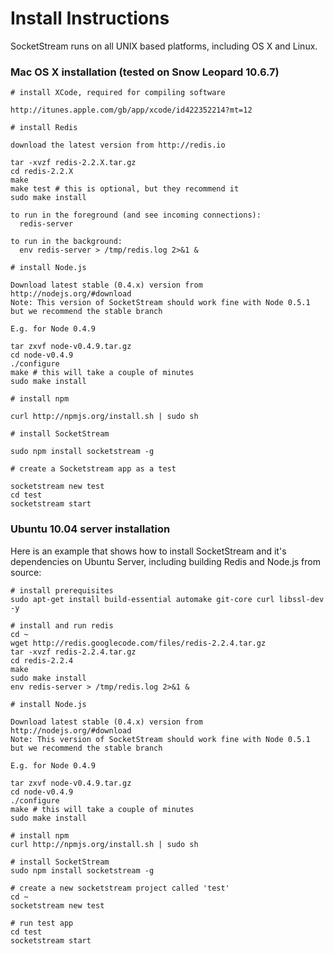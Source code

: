 Install Instructions
====================

SocketStream runs on all UNIX based platforms, including OS X and Linux.

### Mac OS X installation (tested on Snow Leopard 10.6.7)

    # install XCode, required for compiling software
    
    http://itunes.apple.com/gb/app/xcode/id422352214?mt=12
    
    # install Redis
    
    download the latest version from http://redis.io
    
    tar -xvzf redis-2.2.X.tar.gz
    cd redis-2.2.X
    make
    make test # this is optional, but they recommend it
    sudo make install
    
    to run in the foreground (and see incoming connections):
      redis-server
  
    to run in the background:
      env redis-server > /tmp/redis.log 2>&1 &
    
    # install Node.js
    
    Download latest stable (0.4.x) version from http://nodejs.org/#download
    Note: This version of SocketStream should work fine with Node 0.5.1 but we recommend the stable branch

    E.g. for Node 0.4.9

    tar zxvf node-v0.4.9.tar.gz
    cd node-v0.4.9
    ./configure
    make # this will take a couple of minutes
    sudo make install
    
    # install npm
    
    curl http://npmjs.org/install.sh | sudo sh
  
    # install SocketStream
    
    sudo npm install socketstream -g
    
    # create a Socketstream app as a test
    
    socketstream new test
    cd test
    socketstream start
    

### Ubuntu 10.04 server installation

Here is an example that shows how to install SocketStream and it's dependencies on Ubuntu Server, including building Redis and Node.js from source:

    # install prerequisites
    sudo apt-get install build-essential automake git-core curl libssl-dev -y
    
    # install and run redis
    cd ~
    wget http://redis.googlecode.com/files/redis-2.2.4.tar.gz
    tar -xvzf redis-2.2.4.tar.gz
    cd redis-2.2.4
    make
    sudo make install
    env redis-server > /tmp/redis.log 2>&1 &
    
    # install Node.js
    
    Download latest stable (0.4.x) version from http://nodejs.org/#download
    Note: This version of SocketStream should work fine with Node 0.5.1 but we recommend the stable branch

    E.g. for Node 0.4.9

    tar zxvf node-v0.4.9.tar.gz
    cd node-v0.4.9
    ./configure
    make # this will take a couple of minutes
    sudo make install

    # install npm
    curl http://npmjs.org/install.sh | sudo sh
    
    # install SocketStream
    sudo npm install socketstream -g
    
    # create a new socketstream project called 'test'
    cd ~
    socketstream new test
    
    # run test app
    cd test
    socketstream start
    
    
    

